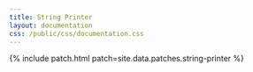 ```yaml
---
title: String Printer
layout: documentation
css: /public/css/documentation.css
---
```


{% include patch.html patch=site.data.patches.string-printer %}

